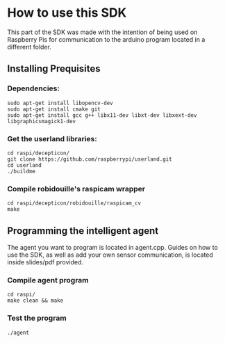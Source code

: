 How to use this SDK
====================

This part of the SDK was made with the intention of being used on Raspberry Pis for communication to the arduino program located in a different folder.

<h2> Installing Prequisites </h2>

<h3> Dependencies: </h3>

	sudo apt-get install libopencv-dev
	sudo apt-get install cmake git
	sudo apt-get install gcc g++ libx11-dev libxt-dev libxext-dev libgraphicsmagick1-dev

<h3> Get the userland libraries: </h3>

	cd raspi/decepticon/
	git clone https://github.com/raspberrypi/userland.git
	cd userland
	./buildme

<h3> Compile robidouille's raspicam wrapper </h3>

	cd raspi/decepticon/robidouille/raspicam_cv
	make

<h2> Programming the intelligent agent </h2>

The agent you want to program is located in agent.cpp. Guides on how to use the SDK, as well as add your own sensor communication, is located inside slides/pdf provided.

<h3> Compile agent program </h3>

	cd raspi/
	make clean && make

<h3> Test the program </h3>

	./agent
